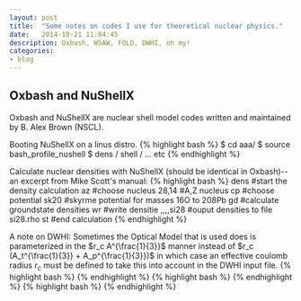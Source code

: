 ```yaml
---
layout: post
title:  "Some notes on codes I use for theoretical nuclear physics."
date:   2014-10-21 11:04:45
description: Oxbash, WSAW, FOLD, DWHI, oh my!
categories:
- blog
---
```


## Oxbash and NuShellX
Oxbash and NuShellX are nuclear shell model codes written and maintained by B. Alex Brown (NSCL).

Booting NuShellX on a linus distro.
{% highlight bash %}
$ cd aaa/
$ source bash_profile_nushell
$ dens / shell / ... etc
{% endhighlight %}

Calculate nuclear densities with NuShellX (should be identical in Oxbash)--an excerpt from Mike Scott's manual:
{% highlight bash %}
dens         #start the density calculation
az           #choose nucleus
28,14        #A,Z nucleus
cp           #choose potential
sk20         #skyrme potential for masses 16O to 208Pb
gd           #calculate groundstate densities
wr           #write densitie
,,,,si28     #ouput densities to file si28.rho
st           #end calculation
{% endhighlight %}



A note on DWHI:
Sometimes the Optical Model that is used does is parameterized in the $r_c A^{\frac{1}{3}}$ manner instead of $r_c (A_t^{\frac{1}{3}} + A_p^{\frac{1}{3}})$ in which case an effective coulomb radius $r_c$ must be defined to take this into account in the DWHI input file.
{% highlight bash %}
{% endhighlight %}
{% highlight bash %}
{% endhighlight %}
{% highlight bash %}
{% endhighlight %}
